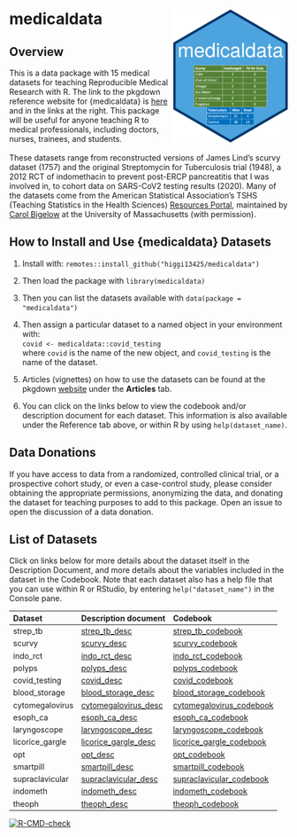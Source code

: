 
<!-- README.md is generated from README.Rmd. Please edit that file -->

# medicaldata <img src='man/figures/hex-medicaldata.png' align="right" height="240">

## Overview

This is a data package with 15 medical datasets for teaching
Reproducible Medical Research with R. The link to the pkgdown reference
website for {medicaldata} is
[here](https://higgi13425.github.io/medicaldata/) and in the links at
the right. This package will be useful for anyone teaching R to medical
professionals, including doctors, nurses, trainees, and students. <br>
<br> These datasets range from reconstructed versions of James Lind’s
scurvy dataset (1757) and the original Streptomycin for Tuberculosis
trial (1948), a 2012 RCT of indomethacin to prevent post-ERCP
pancreatitis that I was involved in, to cohort data on SARS-CoV2 testing
results (2020). Many of the datasets come from the American Statistical
Association’s TSHS (Teaching Statistics in the Health Sciences)
[Resources Portal](https://www.causeweb.org/tshs/category/dataset/),
maintained by [Carol
Bigelow](https://www.umass.edu/sphhs/person/carol-bigelow) at the
University of Massachusetts (with permission).

## How to Install and Use {medicaldata} Datasets

1.  Install with: `remotes::install_github("higgi13425/medicaldata")`  

2.  Then load the package with `library(medicaldata)`  

3.  Then you can list the datasets available with
    `data(package = "medicaldata")`

4.  Then assign a particular dataset to a named object in your
    environment with: <br> `covid <- medicaldata::covid_testing` <br>
    where `covid` is the name of the new object, and `covid_testing` is
    the name of the dataset.<br>

5.  Articles (vignettes) on how to use the datasets can be found at the
    pkgdown [website](https://higgi13425.github.io/medicaldata/) under
    the **Articles** tab.

6.  You can click on the links below to view the codebook and/or
    description document for each dataset. This information is also
    available under the Reference tab above, or within R by using
    `help(dataset_name)`. <br>

## Data Donations

If you have access to data from a randomized, controlled clinical trial,
or a prospective cohort study, or even a case-control study, please
consider obtaining the appropriate permissions, anonymizing the data,
and donating the dataset for teaching purposes to add to this package.
Open an issue to open the discussion of a data donation.

## List of Datasets

Click on links below for more details about the dataset itself in the
Description Document, and more details about the variables included in
the dataset in the Codebook. Note that each dataset also has a help file
that you can use within R or RStudio, by entering `help("dataset_name")`
in the Console pane.

| Dataset          | Description document                                                                                                                            | Codebook                                                                                                                                          |
|:-----------------|:------------------------------------------------------------------------------------------------------------------------------------------------|:--------------------------------------------------------------------------------------------------------------------------------------------------|
| strep\_tb        | [strep\_tb\_desc](https://htmlpreview.github.io/?https://github.com/higgi13425/medicaldata/blob/master/man/description_docs/strep_tb_desc.html) | [strep\_tb\_codebook](https://htmlpreview.github.io/?https://github.com/higgi13425/medicaldata/blob/master/man/codebooks/strep_tb_codebook.html)  |
| scurvy           | [scurvy\_desc](https://htmlpreview.github.io/?https://github.com/higgi13425/medicaldata/blob/master/man/description_docs/scurvy_desc.html)      | [scurvy\_codebook](https://htmlpreview.github.io/?https://github.com/higgi13425/medicaldata/blob/master/man/codebooks/scurvy_codebook.html)       |
| indo\_rct        | [indo\_rct\_desc](https://htmlpreview.github.io/?https://github.com/higgi13425/medicaldata/blob/master/man/description_docs/indo_rct_desc.html) | [indo\_rct\_codebook](https://htmlpreview.github.io/?https://github.com/higgi13425/medicaldata/blob/master/man/codebooks/indo_rct_codebook.html)  |
| polyps           | [polyps\_desc](https://htmlpreview.github.io/?https://github.com/higgi13425/medicaldata/blob/master/man/description_docs/polyps_desc.html)      | [polyps\_codebook](https://htmlpreview.github.io/?https://github.com/higgi13425/medicaldata/blob/master/man/codebooks/polyps_codebook.html)       |
| covid\_testing   | [covid\_desc](https://htmlpreview.github.io/?https://github.com/higgi13425/medicaldata/blob/master/man/description_docs/covid_desc.html)        | [covid\_codebook](https://htmlpreview.github.io/?https://github.com/higgi13425/medicaldata/blob/master/man/codebooks/covid_testing_codebook.html) |
| blood\_storage   | [blood\_storage\_desc](https://www.causeweb.org/tshs/datasets/Blood%20Storage%20Dataset%20Introduction.pdf)                                     | [blood\_storage\_codebook](https://www.causeweb.org/tshs/datasets/Blood%20Storage%20Data%20Dictionary.pdf)                                        |
| cytomegalovirus  | [cytomegalovirus\_desc](https://www.causeweb.org/tshs/datasets/Cytomegalovirus%20Dataset%20Introduction.pdf)                                    | [cytomegalovirus\_codebook](https://www.causeweb.org/tshs/datasets/Cytomegalovirus%20Data%20Dictionary.pdf)                                       |
| esoph\_ca        | [esoph\_ca\_desc](https://htmlpreview.github.io/?https://github.com/higgi13425/medicaldata/blob/master/man/description_docs/esoph_ca_desc.html) | [esoph\_ca\_codebook](https://htmlpreview.github.io/?https://github.com/higgi13425/medicaldata/blob/master/man/codebooks/esoph_ca_codebook.html)  |
| laryngoscope     | [laryngoscope\_desc](https://www.causeweb.org/tshs/datasets/Laryngoscope%20Dataset%20Introduction.pdf)                                          | [laryngoscope\_codebook](https://www.causeweb.org/tshs/datasets/Laryngoscope%20Data%20Dictionary.pdf)                                             |
| licorice\_gargle | [licorice\_gargle\_desc](https://www.causeweb.org/tshs/datasets/Licorice%20Gargle%20Dataset%20Introduction.pdf)                                 | [licorice\_gargle\_codebook](https://www.causeweb.org/tshs/datasets/Licorice%20Gargle%20Data%20Dictionary.pdf)                                    |
| opt              | [opt\_desc](https://www.causeweb.org/tshs/datasets/OPT_Dataset_Introduction.pdf)                                                                | [opt\_codebook](https://www.causeweb.org/tshs/datasets/OPT_Data_Dictionary.pdf)                                                                   |
| smartpill        | [smartpill\_desc](https://www.causeweb.org/tshs/datasets/Smart%20Pill%20Dataset%20Introduction.pdf)                                             | [smartpill\_codebook](https://www.causeweb.org/tshs/datasets/Smart%20Pill%20Data%20Dictionary.pdf)                                                |
| supraclavicular  | [supraclavicular\_desc](https://www.causeweb.org/tshs/datasets/Supraclavicular%20Dataset%20Introduction.pdf)                                    | [supraclavicular\_codebook](https://www.causeweb.org/tshs/datasets/Supraclavicular%20Data%20Dictionary.pdf)                                       |
| indometh         | [indometh\_desc](https://htmlpreview.github.io/?https://github.com/higgi13425/medicaldata/blob/master/man/description_docs/indometh_desc.html)  | [indometh\_codebook](https://htmlpreview.github.io/?https://github.com/higgi13425/medicaldata/blob/master/man/codebooks/indometh_codebook.html)   |
| theoph           | [theoph\_desc](https://htmlpreview.github.io/?https://github.com/higgi13425/medicaldata/blob/master/man/description_docs/theoph_desc.html)      | [theoph\_codebook](https://htmlpreview.github.io/?https://github.com/higgi13425/medicaldata/blob/master/man/codebooks/theoph_codebook.html)       |

<!-- badges: start -->

[![R-CMD-check](https://github.com/higgi13425/medicaldata/workflows/R-CMD-check/badge.svg)](https://github.com/higgi13425/medicaldata/actions)
<!-- badges: end -->
